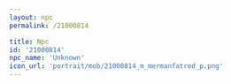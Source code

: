 ```yaml
---
layout: npc
permalink: /21000814

title: Npc
id: '21000814'
npc_name: 'Unknown'
icon_url: 'portrait/mob/21000814_m_mermanfatred_p.png'
---
```

